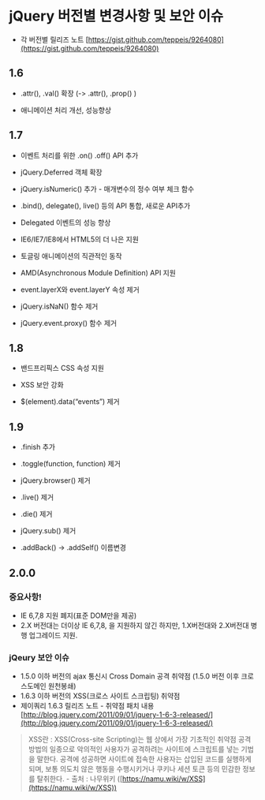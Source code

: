 jQuery 버전별 변경사항 및 보안 이슈
===
*   각 버전별 릴리즈 노트 [https://gist.github.com/teppeis/9264080](https://gist.github.com/teppeis/9264080)


## 1.6

- .attr(), .val() 확장 (-> .attr(), .prop() )

- 애니메이션 처리 개선, 성능향상

## 1.7

- 이벤트 처리를 위한 .on() .off() API 추가

- jQuery.Deferred 객체 확장

- jQuery.isNumeric() 추가 - 매개변수의 정수 여부 체크 함수

- .bind(), delegate(), live() 등의 API 통합, 새로운 API추가

- Delegated 이벤트의 성능 향상

- IE6/IE7/IE8에서 HTML5의 더 나은 지원

- 토글링 애니메이션의 직관적인 동작

- AMD(Asynchronous Module Definition) API 지원

- event.layerX와 event.layerY 속성 제거

- jQuery.isNaN() 함수 제거

- jQuery.event.proxy() 함수 제거

## 1.8

- 밴드프리픽스 CSS 속성 지원

- XSS 보안 강화

- $(element).data(“events”) 제거

## 1.9

- .finish 추가

- .toggle(function, function) 제거

- jQuery.browser() 제거

- .live() 제거

- .die() 제거

- jQuery.sub() 제거

- .addBack() -> .addSelf() 이름변경

## 2.0.0

### 중요사항!

- IE 6,7,8 지원 폐지(표준 DOM만을 제공)
- 2.X 버전대는 더이상 IE 6,7,8, 을 지원하지 않긴 하지만, 1.X버전대와 2.X버전대 병행 업그레이드 지원.

### jQeury 보안 이슈

- 1.5.0 이하 버전의 ajax 통신시 Cross Domain 공격 취약점 (1.5.0 버전 이후 크로스도메인 원천봉쇄)
- 1.6.3 이하 버전의 XSS(크로스 사이트 스크립팅) 취약점
- 제이쿼리 1.6.3 릴리즈 노트 - 취약점 패치 내용 [http://blog.jquery.com/2011/09/01/jquery-1-6-3-released/](http://blog.jquery.com/2011/09/01/jquery-1-6-3-released/)

> XSS란 : XSS(Cross-site Scripting)는 웹 상에서 가장 기초적인 취약점 공격 방법의 일종으로 악의적인 사용자가 공격하려는 사이트에 스크립트를 넣는 기법을 말한다. 공격에 성공하면 사이트에 접속한 사용자는 삽입된 코드를 실행하게 되며, 보통 의도치 않은 행동을 수행시키거나 쿠키나 세션 토큰 등의 민감한 정보를 탈취한다. - 출처 : 나무위키 ([https://namu.wiki/w/XSS](https://namu.wiki/w/XSS))